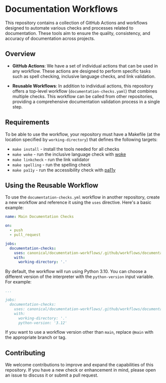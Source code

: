 # Documentation Workflows

This repository contains a collection of GitHub Actions and workflows designed to automate various checks and processes related to documentation. These tools aim to ensure the quality, consistency, and accuracy of documentation across projects.

## Overview

- **GitHub Actions**: We have a set of individual actions that can be used in any workflow. These actions are designed to perform specific tasks such as spell checking, inclusive language checks, and link validation.
  
- **Reusable Workflows**: In addition to individual actions, this repository offers a top-level workflow (`documentation-checks.yaml`) that combines multiple checks. This workflow can be called from other repositories, providing a comprehensive documentation validation process in a single step.

## Requirements

To be able to use the workflow, your repository must have a Makefile (at the location specified by `working-directory`) that defines the following targets:

- `make install` - install the tools needed for all checks
- `make woke` - run the inclusive language check with [woke](https://github.com/get-woke/woke)
- `make linkcheck` - run the link validator
- `make spelling` - run the spelling check
- `make pa11y` - run the accessibility check with [pa11y](https://pa11y.org)

## Using the Reusable Workflow

To use the `documentation-checks.yml` workflow in another repository, create a new workflow and reference it using the `uses` directive. Here's a basic example:

```yaml
name: Main Documentation Checks

on:
  - push
  - pull_request

jobs:
  documentation-checks:
    uses: canonical/documentation-workflows/.github/workflows/documentation-checks.yml@main
    with:
      working-directory: '.'
```

By default, the workflow will run using Python 3.10. You can choose a different version of the interpreter with the `python-version` input variable. For example:

```yaml
...

jobs:
  documentation-checks:
    uses: canonical/documentation-workflows/.github/workflows/documentation-checks.yml@main
    with:
      working-directory: '.'
      python-version: '3.12'
```

If you want to use a workflow version other than `main`, replace `@main` with the appropriate branch or tag.

## Contributing

We welcome contributions to improve and expand the capabilities of this repository. If you have a new check or enhancement in mind, please open an issue to discuss it or submit a pull request.
